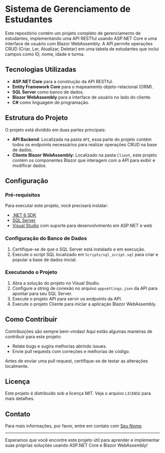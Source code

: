 # Sistema de Gerenciamento de Estudantes

Este repositório contém um projeto completo de gerenciamento de estudantes, implementando uma API RESTful usando ASP.NET Core e uma interface de usuário com Blazor WebAssembly. A API permite operações CRUD (Criar, Ler, Atualizar, Deletar) em uma tabela de estudantes que inclui campos como ID, nome, idade e turma.

## Tecnologias Utilizadas

- **ASP.NET Core** para a construção da API RESTful.
- **Entity Framework Core** para o mapeamento objeto-relacional (ORM).
- **SQL Server** como banco de dados.
- **Blazor WebAssembly** para a interface de usuário no lado do cliente.
- **C#** como linguagem de programação.

## Estrutura do Projeto

O projeto está dividido em duas partes principais:

- **API Backend**: Localizada na pasta `API`, essa parte do projeto contém todos os endpoints necessários para realizar operações CRUD na base de dados.
- **Cliente Blazor WebAssembly**: Localizado na pasta `Client`, este projeto contém os componentes Blazor que interagem com a API para exibir e modificar dados.

## Configuração

### Pré-requisitos

Para executar este projeto, você precisará instalar:

- [.NET 6 SDK](https://dotnet.microsoft.com/download)
- [SQL Server](https://www.microsoft.com/en-us/sql-server/sql-server-downloads)
- [Visual Studio](https://visualstudio.microsoft.com/downloads/) com suporte para desenvolvimento em ASP.NET e web

### Configuração do Banco de Dados

1. Certifique-se de que o SQL Server está instalado e em execução.
2. Execute o script SQL localizado em `Scripts/sql_script.sql` para criar e popular a base de dados inicial.

### Executando o Projeto

1. Abra a solução do projeto no Visual Studio.
2. Configure a string de conexão no arquivo `appsettings.json` da API para apontar para seu SQL Server.
3. Execute o projeto API para servir os endpoints da API.
4. Execute o projeto Cliente para iniciar a aplicação Blazor WebAssembly.

## Como Contribuir

Contribuições são sempre bem-vindas! Aqui estão algumas maneiras de contribuir para este projeto:

- Relate bugs e sugira melhorias abrindo issues.
- Envie pull requests com correções e melhorias de código.

Antes de enviar uma pull request, certifique-se de testar as alterações localmente.

## Licença

Este projeto é distribuído sob a licença MIT. Veja o arquivo `LICENSE` para mais detalhes.

## Contato

Para mais informações, por favor, entre em contato com [Seu Nome](mailto:seuemail@example.com).

---

Esperamos que você encontre este projeto útil para aprender e implementar suas próprias soluções usando ASP.NET Core e Blazor WebAssembly!
